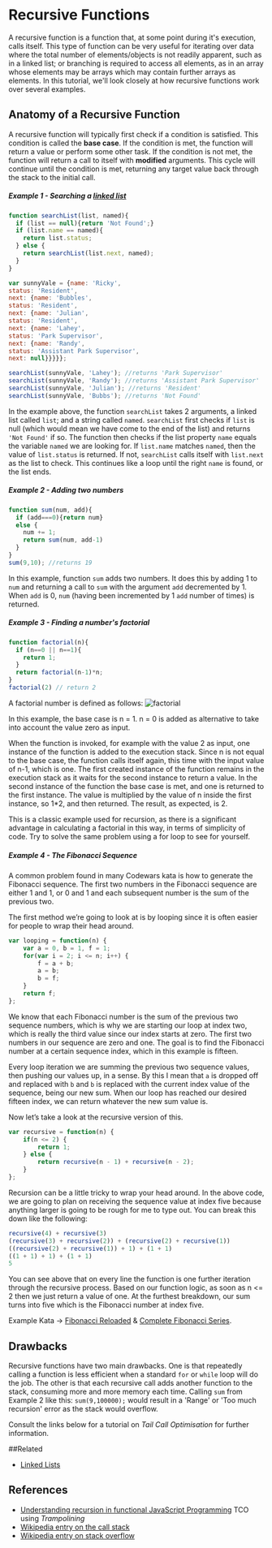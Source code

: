 # Recursive Functions

A recursive function is a function that, at some point during it's execution, calls itself. This type of function can be very useful for iterating over data where the total number of elements/objects is not readily apparent, such as in a linked list; or branching is required to access all elements, as in an array whose elements may be arrays which may contain further arrays as elements. In this tutorial, we'll look closely at how recursive functions work over several examples.

## Anatomy of a Recursive Function

A recursive function will typically first check if a condition is satisfied. This condition is called the **base case**. If the condition is met, the function will return a value or perform some other task. If the condition is not met, the function will return a call to itself with **modified** arguments. This cycle will continue until the condition is met, returning any target value back through the stack to the initial call. 

##### Example 1 - Searching a [linked list](JavaScript/linked-list.md)
```javascript
function searchList(list, named){
  if (list == null){return 'Not Found';}
  if (list.name == named){
  	return list.status;
  } else {
  	return searchList(list.next, named);
  }
}

var sunnyVale = {name: 'Ricky',
status: 'Resident',
next: {name: 'Bubbles',
status: 'Resident',
next: {name: 'Julian',
status: 'Resident',
next: {name: 'Lahey',
status: 'Park Supervisor',
next: {name: 'Randy',
status: 'Assistant Park Supervisor',
next: null}}}}};

searchList(sunnyVale, 'Lahey'); //returns 'Park Supervisor'
searchList(sunnyVale, 'Randy'); //returns 'Assistant Park Supervisor'
searchList(sunnyVale, 'Julian'); //returns 'Resident'
searchList(sunnyVale, 'Bubbs'); //returns 'Not Found'
```
In the example above, the function ```searchList``` takes 2 arguments, a linked list called ```list```; and a string called ```named```. ```searchList``` first checks if ```list``` is null (which would mean we have come to the end of the list) and returns ```'Not Found'``` if so. The function then checks if the list property ```name``` equals the variable ```named``` we are looking for. If ```list.name``` matches ```named```, then the value of `list.status` is returned. If not, ```searchList``` calls itself with ```list.next``` as the list to check. This continues like a loop until the right ```name``` is found, or the list ends.

##### Example 2 - Adding two numbers
```javascript
function sum(num, add){
  if (add===0){return num}
  else {
    num += 1;
    return sum(num, add-1)
  }
}
sum(9,10); //returns 19
```
In this example, function ```sum``` adds two numbers. It does this by adding 1 to ```num``` and returning a call to ```sum``` with the argument ```add``` decremented by 1. When ```add``` is 0, ```num``` (having been incremented by 1 ```add``` number of times) is returned.


##### Example 3 - Finding a number's factorial
```javascript
function factorial(n){
  if (n==0 || n==1){
    return 1;
  }
  return factorial(n-1)*n;
}
factorial(2) // return 2
```
A factorial number is defined as follows: ![factorial](https://upload.wikimedia.org/math/9/3/9/939c013423574cad70f33eaa7dd68f0c.png)

In this example, the base case is n = 1. n = 0 is added as alternative to take into account the value zero as input.

When the function is invoked, for example with the value 2 as input, one instance of the function is added to the execution stack. Since n is not equal to the base case, the function calls itself again, this time with the input value of n-1, which is one. The first created instance of the function remains in the execution stack as it waits for the second instance to return a value. In the second instance of the function the base case is met, and one is returned to the first instance. The value is multiplied by the value of n inside the first instance, so 1*2, and then returned. The result, as expected, is 2.

This is a classic example used for recursion, as there is a significant advantage in calculating a factorial in this way, in terms of simplicity of code. Try to solve the same problem using a for loop to see for yourself.

##### Example 4 - The Fibonacci Sequence

A common problem found in many Codewars kata is how to generate the Fibonacci sequence. The first two numbers in the Fibonacci sequence are either 1 and 1, or 0 and 1 and each subsequent number is the sum of the previous two. 

The first method we’re going to look at is by looping since it is often easier for people to wrap their head around.

```javascript
var looping = function(n) {
    var a = 0, b = 1, f = 1;
    for(var i = 2; i <= n; i++) {
        f = a + b;
        a = b;
        b = f;
    }
    return f;
};
```

We know that each Fibonacci number is the sum of the previous two sequence numbers, which is why we are starting our loop at index two, which is really the third value since our index starts at zero.  The first two numbers in our sequence are zero and one.  The goal is to find the Fibonacci number at a certain sequence index, which in this example is fifteen.

Every loop iteration we are summing the previous two sequence values, then pushing our values up, in a sense.  By this I mean that `a` is dropped off and replaced with `b` and `b` is replaced with the current index value of the sequence, being our new sum.  When our loop has reached our desired fifteen index, we can return whatever the new sum value is.

Now let’s take a look at the recursive version of this.

```javascript
var recursive = function(n) {
    if(n <= 2) {
        return 1;
    } else {
        return recursive(n - 1) + recursive(n - 2);
    }
};
```
Recursion can be a little tricky to wrap your head around.  In the above code, we are going to plan on receiving the sequence value at index five because anything larger is going to be rough for me to type out.  You can break this down like the following:

```javascript
recursive(4) + recursive(3)
(recursive(3) + recursive(2)) + (recursive(2) + recursive(1))
((recursive(2) + recursive(1)) + 1) + (1 + 1)
((1 + 1) + 1) + (1 + 1)
5
```
You can see above that on every line the function is one further iteration through the recursive process.  Based on our function logic, as soon as n <= 2 then we just return a value of one.  At the furthest breakdown, our sum turns into five which is the Fibonacci number at index five. 

Example Kata -> [Fibonacci Reloaded](http://www.codewars.com/kata/fibonacci-reloaded) & [Complete Fibonacci Series](http://www.codewars.com/kata/complete-fibonacci-series).


## Drawbacks
Recursive functions have two main drawbacks. One is that repeatedly calling a function is less efficient when a standard ```for``` or ```while``` loop will do the job. The other is that each recursive call adds another function to the stack, consuming more and more memory each time. Calling ```sum``` from Example 2 like this: ```sum(9,100000);``` would result in a 'Range' or 'Too much recursion' error as the stack would overflow.  

Consult the links below for a tutorial on *Tail Call Optimisation* for further information.


##Related

* [Linked Lists](JavaScript/linked-list.md)

## References
* [Understanding recursion in functional JavaScript Programming](http://www.integralist.co.uk/posts/js-recursion.html) TCO using *Trampolining*  
* [Wikipedia entry on the call stack](https://en.wikipedia.org/wiki/Call_stack)
* [Wikipedia entry on stack overflow](https://en.wikipedia.org/wiki/Stack_overflow)
